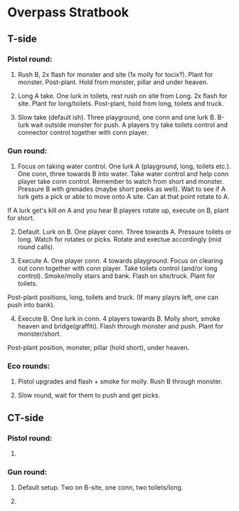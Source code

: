 # Overpass Stratbook

## T-side
### Pistol round:
1. Rush B, 2x flash for monster and site (1x molly for tocix?). Plant for monster.
Post-plant. Hold from monster, pillar and under heaven.

2. Long A take. One lurk in toilets, rest rush on site from Long. 2x flash for site. Plant for long/toilets.
Post-plant, hold from long, toilets and truck.

3. Slow take (default ish). Three playground, one conn and one lurk B. B-lurk wait outside monster for push.
A players try take toilets control and connector control together with conn player. 

### Gun round:
1. Focus on taking water control. One lurk A (playground, long, toilets etc.). One conn, three towards B into water.
Take water control and help conn player take conn control. Remember to watch from short and monster.
Pressure B with grenades (maybe short peeks as well). Wait to see if A lurk gets a pick or able to move onto A site.
Can at that point rotate to A.

If A lurk get's kill on A and you hear B players rotate up, execute on B, plant for short.

2. Default. Lurk on B. One player conn. Three towards A. Pressure toilets or long. Watch for rotates or picks. Rotate and exectue accordingly (mid round calls).

3. Execute A. One player conn. 4 towards playground. Focus on clearing out conn together with conn player. Take toilets control (and/or long control). Smoke/molly stairs and bank. Flash on site/truck. Plant for toilets.

Post-plant positions, long, toilets and truck. (If many playrs left, one can push into bank).

4. Execute B. One lurk in conn. 4 players towards B. Molly short, smoke heaven and bridge(graffiti). Flash through monster and push. Plant for monster/short.

Post-plant position, monster, pillar (hold short), under heaven.

### Eco rounds:
1. Pistol upgrades and flash + smoke for molly. Rush B through monster.

2. Slow round, wait for them to push and get picks.



## CT-side
### Pistol round:
1. 

### Gun round:
1. Default setup. Two on B-site, one conn, two toilets/long.

2. 